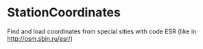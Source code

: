 # StationCoordinates
Find and load coordinates from special sities with code ESR (like in http://osm.sbin.ru/esr/)
